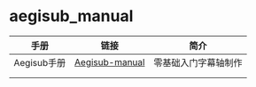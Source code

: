 # aegisub_manual

| 手册        | 链接                                                         | 简介                 |
| ----------- | ------------------------------------------------------------ | -------------------- |
| Aegisub手册 | [Aegisub-manual](https://github.com/AliubYiero/aegisub_manual/tree/Aegisub-manual) | 零基础入门字幕轴制作 |
|             |                                                              |                      |
|             |                                                              |                      |

